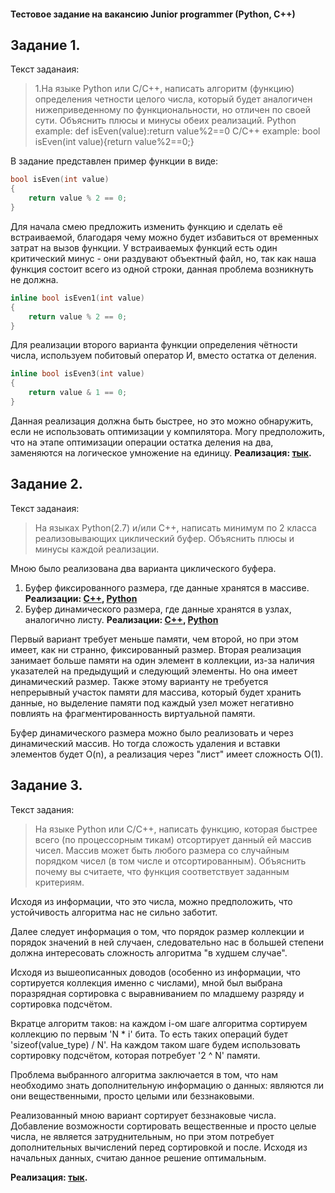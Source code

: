 #### Тестовое задание на вакансию Junior programmer (Python, C++)

## Задание 1.
Текст заданаия:
> 1.На языке Python или С/С++, написать алгоритм (функцию) определения четности целого числа, который будет аналогичен нижеприведенному по функциональности, но отличен по своей сути.
Объяснить плюсы и минусы обеих реализаций.
Python example:
def isEven(value):return value%2==0
C/C++ example:
bool isEven(int value){return value%2==0;}

В задание представлен пример функции в виде:

```cpp
bool isEven(int value)
{
	return value % 2 == 0;
}
```

Для начала смею предложить изменить функцию и сделать её встраиваемой, благодаря чему можно будет избавиться от временных затрат на вызов функции. У встраиваемых функций есть один критический минус - они раздувают объектный файл, но, так как наша функция состоит всего из одной строки, данная проблема возникнуть не должна.

```cpp
inline bool isEven1(int value)
{
	return value % 2 == 0;
}
```

Для реализации второго варианта функции определения чётности числа, используем побитовый оператор И, вместо остатка от деления.


```cpp
inline bool isEven3(int value)
{
	return value & 1 == 0;
}
```

Данная реализация должна быть быстрее, но это можно обнаружить, если не использовать оптимизации у компилятора. Могу предположить, что на этапе оптимизации операции остатка деления на два, заменяются на логическое умножение на единицу.
**Реализация: [тык](https://github.com/Kkamikadzee/LestaStudioTestTasks/blob/dev/Task1/main.cpp "тык").**

## Задание 2.
Текст заданаия:
> На языках Python(2.7) и/или С++, написать минимум по 2 класса реализовывающих циклический буфер. 
Объяснить плюсы и минусы каждой реализации.

Мною было реализована два варианта циклического буфера.
1. Буфер фиксированного размера, где данные хранятся в массиве.
**Реализации: [C++](https://github.com/Kkamikadzee/LestaStudioTestTasks/blob/dev/Task2/CircularBufferCpp/include/CircularBufferArray.h "C++"), [Python](https://github.com/Kkamikadzee/LestaStudioTestTasks/blob/dev/Task2/CircularBufferPython/CircularBufferArray.py "Python")**
2. Буфер динамического размера, где данные хранятся в узлах, аналогично листу.
**Реализации: [C++](https://github.com/Kkamikadzee/LestaStudioTestTasks/blob/dev/Task2/CircularBufferCpp/include/CircularBufferList.h "C++"), [Python](https://github.com/Kkamikadzee/LestaStudioTestTasks/blob/dev/Task2/CircularBufferPython/CircularBufferList.py "Python")**

Первый вариант требует меньше памяти, чем второй, но при этом имеет, как ни странно, фиксированный размер.
Вторая реализация занимает больше памяти на один элемент в коллекции, из-за наличия указателей на предыдущий и следующий элементы. Но она имеет динамический размер. Также этому варианту не требуется непрерывный участок памяти для массива, который будет хранить данные, но выделение памяти под каждый узел может негативно повлиять на фрагментированность виртуальной памяти.

Буфер динамического размера можно было реализовать и через динамический массив. Но тогда сложость удаления и вставки элементов будет O(n), а реализация через "лист" имеет сложность O(1).

## Задание 3.
Текст задания:
> На языке Python или С/С++, написать функцию, которая быстрее всего (по процессорным тикам) отсортирует данный ей массив чисел.
Массив может быть любого размера со случайным порядком чисел (в том числе и отсортированным).
Объяснить почему вы считаете, что функция соответствует заданным критериям.

Исходя из информации, что это числа, можно предположить, что устойчивость алгоритма нас не сильно заботит. 

Далее следует информация о том, что порядок размер коллекции и порядок значений в ней случаен, следовательно нас в большей степени должна интересовать сложность алгоритма "в худшем случае".

Исходя из вышеописанных доводов (особенно из информации, что сортируется коллекция именно с числами), мной был выбрана поразрядная сортировка c выравниванием по младшему разряду и сортировка подсчётом.

Вкратце алгоритм таков: на каждом i-ом шаге алгоритма сортируем коллекцию по первым 'N * i' бита. То есть таких операций будет 'sizeof(value_type) / N'. На каждом таком шаге будем использовать сортировку подсчётом, которая потребует '2 ^ N' памяти.

Проблема выбранного алгоритма заключается в том, что нам необходимо знать дополнительную информацию о данных: являются ли они вещественными, просто целыми или беззнаковыми.

Реализованный мною вариант сортирует беззнаковые числа. Добавление возможности сортировать вещественные и просто целые числа, не является затруднительным, но при этом потребует дополнительных вычислений перед сортировкой и после. Исходя из начальных данных, считаю данное решение оптимальным.

**Реализация: [тык](https://github.com/Kkamikadzee/LestaStudioTestTasks/blob/dev/Task3/include/RadixSort.h "тык").**
